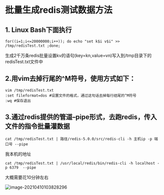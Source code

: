 # 批量生成redis测试数据方法

## 1. Linux Bash下面执行

```ssh
for((i=1;i<=20000000;i++)); do echo "set k$i v$i" >> /tmp/redisTest.txt ;done;
```

生成2千万条redis批量设置kv的语句(key=kn,value=vn)写入到/tmp目录下的redisTest.txt文件中

## 2.用vim去掉行尾的^M符号，使用方式如下：

```
vim /tmp/redisTest.txt
:set fileformat=dos #设置文件的格式，通过这句话去掉每行结尾的^M符号
:wq #保存退出
```

## 3.通过redis提供的管道–pipe形式，去跑redis，传入文件的指令批量灌数据

```
cat /tmp/redisTest.txt | 路径/redis-5.0.0/src/redis-cli -h 主机ip -p 端口号 --pipe
```

我本机的地址

```
cat /tmp/redisTest.txt | /usr/local/redis/bin/redis-cli -h localhost -p 6379  --pipe
```

大概需要花10分钟左右

![image-20210410103828296](https://gitee.com/zszdevelop/blogimage/raw/master/image-20210410103828296.png)